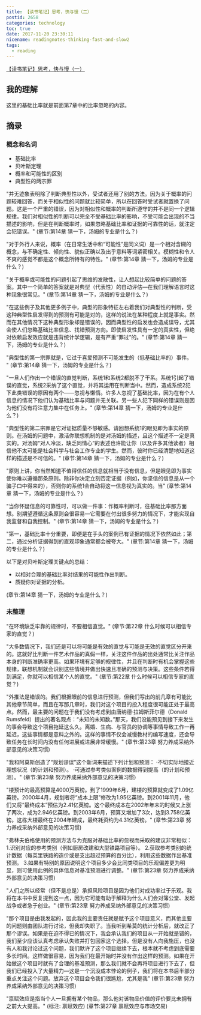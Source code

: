 ```yaml
---
title: 【读书笔记】思考，快与慢（二）
postid: 2658
categories: technology
toc: true
date: 2017-11-20 23:30:11
nicename: readingnotes-thinking-fast-and-slow2
tags:
  - reading
---
```


[【读书笔记】思考，快与慢（一）][1]

## 我的理解

这里的基础比率就是前面第7章中的比率忽略的内容。

## 摘录

### 概念和名词

- 基础比率
- 贝叶斯定理
- 概率和可能性的区别
- 典型性的两宗罪

<!--more-->

"并无迹象表明除了判断典型性以外，受试者还用了别的方法。因为关于概率的问题较难回答，而关于相似性的问题就比较简单，所以在回答时受试者就置换了问题。这是一个严重的错误，因为对相似性和概率的判断所遵守的并不是同一个逻辑规律。我们对相似性的判断可以完全不受基础比率的影响，不受可能会出现的不当描述的影响，但是在判断概率时，如果忽略基础比率和证据的可靠性的话，就注定会犯错误。"
(章节:第14章 猜一下，汤姆的专业是什么？)

"对于外行人来说，概率（在日常生活中和“可能性”是同义词）是一个相对含糊的概念，与不确定性、倾向性、貌似正确以及出乎意料等词紧密相关。模糊性和令人不爽的感觉不都是这个概念所特有的特性。"
(章节:第14章 猜一下，汤姆的专业是什么？)

"关于概率或可能性的问题引起了思维的发散性，让人想起比较简单的问题的答案。其中一个简单的答案就是对典型（代表性）的自动评估—在我们理解语言时这种现象很常见。"
(章节:第14章 猜一下，汤姆的专业是什么？)

"在这些例子及其他更多例子中，典型的形象特征左右着我们对典型性的判断，受这种典型性启发得到的预测有可能是对的，这样的说法在某种程度上就是事实。然而在其他情况下这种典型形象却是错误的，因而典型性的启发也会造成误导，尤其会使人们忽略基础比率信息、找错预测方向。即使启发性具有一定的真实性，但绝对依赖启发效应就是违背统计学逻辑，是有严重“罪过”的。"
(章节:第14章 猜一下，汤姆的专业是什么？)

"典型性的第一宗罪就是，它过于喜爱预测不可能发生的（低基础比率的）事件。 "
(章节:第14章 猜一下，汤姆的专业是什么？)

"一旦人们作出一个错误的直觉判断，系统1和系统2都脱不了干系。系统1引起了错误的直觉，系统2采纳了这个直觉，并将其运用在判断当中。然而，造成系统2犯下此类错误的原因有两个——忽视与懒惰。许多人忽视了基础比率，因为在有个人信息的情况下他们认为基础比率与问题并无关联。另一些人犯下同样的错误则是因为他们没有将注意力集中在任务上。"
(章节:第14章 猜一下，汤姆的专业是什么？)

"典型性的第二宗罪是它对证据质量不够敏感。请回想系统1的眼见即为事实的原则。在汤姆的问题中，激活你联想机制的是对汤姆的描述，且这个描述不一定是真实的。对汤姆“对人冷淡，缺乏同情心”的表述也许能让你（以及许多其他读者）相信他不太可能是社会科学与社会工作专业的学生。然而，彼时你已经清楚地知道这样的描述是不可信的。"
(章节:第14章 猜一下，汤姆的专业是什么？)

"原则上讲，你当然知道不值得信任的信息就相当于没有信息，但是眼见即为事实使你难以遵循那条原则。除非你决定立刻否定证据（例如，你坚信的信息是从一个骗子口中得来的），否则你的系统1会自动将这一信息视为真实的。当"
(章节:第14章 猜一下，汤姆的专业是什么？)

"当你怀疑信息的可靠性时，可以做一件事：作概率判断时，往基础比率那方面想。别期望遵循这条原则会很容易—它需要在付出很多努力的情况下，才能实现自我监督和自我控制。"
(章节:第14章 猜一下，汤姆的专业是什么？)

"第一，基础比率十分重要，即便是在手头的案例已有证据的情况下依然如此；第二，通过分析证据得到的直观印象通常都会被夸大。"
(章节:第14章 猜一下，汤姆的专业是什么？)

以下是对贝叶斯定理关键点的总结：

- 以相对合理的基础比率对结果的可能性作出判断。 
- 质疑你对证据的分析。

(章节:第14章 猜一下，汤姆的专业是什么？)

### 未整理

"在环境缺乏牢靠的规律时，不要相信直觉。"
(章节:第22章 什么时候可以相信专家的直觉？)

"大多数情况下，我们还是可以将可能是有效的直觉与可能是无效的直觉区分开来的。这就好比判断一件艺术作品的真假一样，关注这件作品的出处通常比关注作品本身的判断准确率更高。如果环境有足够的规律性，并且在判断时有机会掌握这些规律，联想机制就会识别这些情境并做出快速且准确的预测与决策。这些条件若得到满足，你就可以相信某个人的直觉。"
(章节:第22章 什么时候可以相信专家的直觉？)

"外推法是错误的。我们根据眼前的信息进行预测，但我们写出的前几章有可能比其他章节简单，而且在写那几章时，我们对这个项目的投入程度很可能正处于最高点。然而，最主要的问题在于我们没有考虑到由唐纳德·拉姆斯菲尔德（Donald Rumsfeld）提出的著名观点：“未知的未知数。”那天，我们没能预见到接下来发生的事会导致这个项目拖延这么久。离婚、生病、与官员的协调等事情导致工作一再延迟，这些事情都是意料之外的。这样的事情不仅会减慢教材的编写速度，还会导致任务在长时间内没有任何进展或进展非常缓慢。"
(章节:第23章 努力养成采纳外部意见的决策习惯)

"我和阿莫斯创造了“规划谬误”这个新词来描述下列计划和预测： ·不切实际地接近理想状况（的计划和预测）。 ·可通过参考类似案例的数据得到提高（的计划和预测）。"
(章节:第23章 努力养成采纳外部意见的决策习惯)

"楼预计的最高预算是4000万英镑。到了1999年6月，建楼的预算就变成了1.09亿英镑。2000年4月，规划者将“成本上限”修改为1.95亿英镑。到2001年11月，他们又将“最终成本”预估为2.41亿英镑。这个最终成本在2002年年末的时候又上涨了两次，成为2.946亿英镑。到2003年6月，预算又增加了3次，达到3.758亿英镑。这栋大楼最终在2004年建成，最终耗资约为4.31亿英镑。"
(章节:第23章 努力养成采纳外部意见的决策习惯)

"弗林夫伯格使用的预测方法与为克服对基础比率的忽视而采取的建议非常相似： 1.识别对应的参考类别（例如厨房改建和大型铁路项目等）。 2.获取参考类别的统计数据（每英里铁路的造价或是支出超过预算的百分比），利用这些数据作出基准预测。 3.如果有特别的原因说明这个项目多少会比同类项目的乐观偏差更为明显，则可使用此例的具体信息对基准预测进行调整。"
(章节:第23章 努力养成采纳外部意见的决策习惯)

"人们之所以经常（但不是总是）承担风险项目是因为他们对成功率过于乐观。我将在本书中反复提到这一点，因为它可能有助于解释为什么人们会对簿公堂、发起战争或者急于创业。"
(章节:第23章 努力养成采纳外部意见的决策习惯)

"那个项目是由我发起的，因此我的主要责任就是赋予这个项目意义，而其他主要的问题则由团队进行讨论，但我却失职了。当我听到希莫的统计分析后，就改正了那个谬误。如果是在迫不得已的情况下，我会承认我们的项目从一开始就是错的，我们至少应该认真考虑承认失败并打包回家这个选择。但是没有人向我施压，也没有人和我讨论过这个问题，我们默许了这个项目继续下去，根本就不考虑到底需要多长时间。这样做很容易，因为我们在最开始时并没有作出这样的预测。如果在开始做这个项目时就有了合理的基准预测，那么我们就不会再将项目进行下去了，但我们已经投入了大量精力—这是一个沉没成本悖论的例子，我们将在本书后半部分重点关注这个问题。放弃这个项目会令我们很尴尬，尤其是我"
(章节:第23章 努力养成采纳外部意见的决策习惯)

"禀赋效应是指当个人一旦拥有某个物品，那么他对该物品价值的评价要比未拥有之前大大提高。" 
(标注: 禀赋效应)
(章节:第27章 禀赋效应与市场交易)

[1]: https://blog.zengrong.net/post/2657.html
